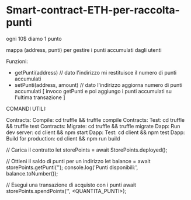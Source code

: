 # Smart-contract-ETH-per-raccolta-punti

ogni 10$ diamo 1 punto

mappa (address, punti) per gestire i punti accumulati dagli utenti

Funzioni:
  - getPunti(address) // dato l'indirizzo mi restituisce il numero di punti accumulati
  - setPunti(address, amount) // dato l'indirizzo aggiorna numero di punti accumulati [ invoco getPunti e poi aggiungo i punti accumulati su l'ultima transazione ]



COMANDI UTILI: 

Contracts: Compile:         cd truffle && truffle compile
  Contracts: Test:            cd truffle && truffle test
  Contracts: Migrate:         cd truffle && truffle migrate
  Dapp: Run dev server:       cd client && npm start
  Dapp: Test:                 cd client && npm test
  Dapp: Build for production: cd client && npm run build

// Carica il contratto
let storePoints = await StorePoints.deployed();

// Ottieni il saldo di punti per un indirizzo
let balance = await storePoints.getPunti('<INDIRIZZO>');
console.log('Punti disponibili:', balance.toNumber());

// Esegui una transazione di acquisto con i punti
await storePoints.spendPoints('<INDIRIZZO>', <QUANTITA_PUNTI>);